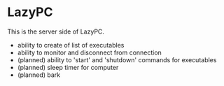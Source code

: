 # LazyPC

This is the server side of LazyPC. 

- ability to create of list of executables
- ability to monitor and disconnect from connection
- (planned) ability to 'start' and 'shutdown' commands for executables
- (planned) sleep timer for computer
- (planned) bark
